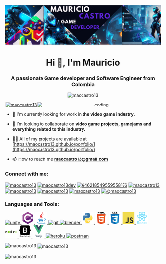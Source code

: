 ![logo](https://github.com/maocastro13/maocastro13/blob/main/Banner%20Itch%20(1).png)

<h1 align="center">Hi 👋, I'm Mauricio</h1>
<h3 align="center">A passionate Game developer and Software Engineer from Colombia</h3>

<p align="center"> <img src="https://komarev.com/ghpvc/?username=maocastro13&label=Profile%20views&color=0e75b6&style=flat" alt="maocastro13" /> </p>

<p align="center"> <a href="https://github.com/ryo-ma/github-profile-trophy"><img src="https://github-profile-trophy.vercel.app/?username=maocastro13&row=1&column=4&theme=monokai" alt="maocastro13" /></a> <img align="right" alt="coding" width="400" src="https://camo.githubusercontent.com/5ddf73ad3a205111cf8c686f687fc216c2946a75005718c8da5b837ad9de78c9/68747470733a2f2f7468756d62732e6766796361742e636f6d2f4576696c4e657874446576696c666973682d736d616c6c2e676966"> </p>

- 🔭 I'm currently looking for work in **the video game industry.**

- 👯 I’m looking to collaborate on **video game projects, gamejams and everything related to this industry.**

- 👨‍💻 All of my projects are available at [https://maocastro13.github.io/portfolio/](https://maocastro13.github.io/portfolio/)

- 📫 How to reach me **maocastro13@gmail.com**

<h3 align="left">Connect with me:</h3>
<p align="left">
<a href="https://linkedin.com/in/maocastro13" target="blank"><img align="center" src="https://raw.githubusercontent.com/rahuldkjain/github-profile-readme-generator/master/src/images/icons/Social/linked-in-alt.svg" alt="maocastro13" height="30" width="40" /></a>
<a href="https://instagram.com/maocastro13dev" target="blank"><img align="center" src="https://raw.githubusercontent.com/rahuldkjain/github-profile-readme-generator/master/src/images/icons/Social/instagram.svg" alt="maocastro13dev" height="30" width="40" /></a>
<a href="https://discordapp.com/users/646218549559558176" target="blank"><img align="center" src="https://raw.githubusercontent.com/rahuldkjain/github-profile-readme-generator/master/src/images/icons/Social/discord.svg" alt="646218549559558176" height="30" width="40" /></a>
<a href="https://dev.to/maocastro13" target="blank"><img align="center" src="https://raw.githubusercontent.com/rahuldkjain/github-profile-readme-generator/master/src/images/icons/Social/devto.svg" alt="maocastro13" height="30" width="40" /></a>
<a href="https://www.codechef.com/users/maocastro13" target="blank"><img align="center" src="https://cdn.jsdelivr.net/npm/simple-icons@3.1.0/icons/codechef.svg" alt="maocastro13" height="30" width="40" /></a>
<a href="https://www.hackerrank.com/maocastro13" target="blank"><img align="center" src="https://raw.githubusercontent.com/rahuldkjain/github-profile-readme-generator/master/src/images/icons/Social/hackerrank.svg" alt="maocastro13" height="30" width="40" /></a>
<a href="https://www.leetcode.com/maocastro13" target="blank"><img align="center" src="https://raw.githubusercontent.com/rahuldkjain/github-profile-readme-generator/master/src/images/icons/Social/leet-code.svg" alt="maocastro13" height="30" width="40" /></a>
<a href="https://www.hackerearth.com/@maocastro13" target="blank"><img align="center" src="https://raw.githubusercontent.com/rahuldkjain/github-profile-readme-generator/master/src/images/icons/Social/hackerearth.svg" alt="@maocastro13" height="30" width="40" /></a>
</p>

<h3 align="left">Languages and Tools:</h3>
<p align="left"> <a href="https://unity.com/" target="_blank" rel="noreferrer"> <img src="https://www.vectorlogo.zone/logos/unity3d/unity3d-icon.svg" alt="unity" width="40" height="40"/> </a> <a href="https://www.w3schools.com/cs/" target="_blank" rel="noreferrer"> <img src="https://raw.githubusercontent.com/devicons/devicon/master/icons/csharp/csharp-original.svg" alt="csharp" width="40" height="40"/> </a> <a href="https://www.java.com" target="_blank" rel="noreferrer"> <img src="https://raw.githubusercontent.com/devicons/devicon/master/icons/java/java-original.svg" alt="java" width="40" height="40"/> <a href="https://git-scm.com/" target="_blank" rel="noreferrer"> <img src="https://www.vectorlogo.zone/logos/git-scm/git-scm-icon.svg" alt="git" width="40" height="40"/> </a> </a> <a href="https://www.blender.org/" target="_blank" rel="noreferrer"> <img src="https://download.blender.org/branding/community/blender_community_badge_white.svg" alt="blender" width="40" height="40"/> </a> <a href="https://www.python.org" target="_blank" rel="noreferrer"> <img src="https://raw.githubusercontent.com/devicons/devicon/master/icons/python/python-original.svg" alt="python" width="40" height="40"/> </a> <a href="https://www.w3.org/html/" target="_blank" rel="noreferrer"> <img src="https://raw.githubusercontent.com/devicons/devicon/master/icons/html5/html5-original-wordmark.svg" alt="html5" width="40" height="40"/> </a> <a href="https://www.w3schools.com/css/" target="_blank" rel="noreferrer"> <img src="https://raw.githubusercontent.com/devicons/devicon/master/icons/css3/css3-original-wordmark.svg" alt="css3" width="40" height="40"/> </a> <a href="https://developer.mozilla.org/en-US/docs/Web/JavaScript" target="_blank" rel="noreferrer"> <img src="https://raw.githubusercontent.com/devicons/devicon/master/icons/javascript/javascript-original.svg" alt="javascript" width="40" height="40"/> </a> <a href="https://reactjs.org/" target="_blank" rel="noreferrer"> <img src="https://raw.githubusercontent.com/devicons/devicon/master/icons/react/react-original-wordmark.svg" alt="react" width="40" height="40"/> </a> <a href="https://nodejs.org" target="_blank" rel="noreferrer"> <img src="https://raw.githubusercontent.com/devicons/devicon/master/icons/nodejs/nodejs-original-wordmark.svg" alt="nodejs" width="40" height="40"/> </a>  <a href="https://getbootstrap.com" target="_blank" rel="noreferrer"> <img src="https://raw.githubusercontent.com/devicons/devicon/master/icons/bootstrap/bootstrap-plain-wordmark.svg" alt="bootstrap" width="40" height="40"/> </a> <a href="https://vuejs.org/" target="_blank" rel="noreferrer"> <img src="https://raw.githubusercontent.com/devicons/devicon/master/icons/vuejs/vuejs-original-wordmark.svg" alt="vuejs" width="40" height="40"/> </a> <a href="https://heroku.com" target="_blank" rel="noreferrer"> <img src="https://www.vectorlogo.zone/logos/heroku/heroku-icon.svg" alt="heroku" width="40" height="40"/> </a><a href="https://postman.com" target="_blank" rel="noreferrer"> <img src="https://www.vectorlogo.zone/logos/getpostman/getpostman-icon.svg" alt="postman" width="40" height="40"/> </a> </p>

<p><img align="left" src="https://github-readme-stats.vercel.app/api/top-langs?username=maocastro13&show_icons=true&locale=en&layout=compact" alt="maocastro13" /></p>

<p>&nbsp;<img align="center" src="https://github-readme-stats.vercel.app/api?username=maocastro13&show_icons=true&locale=en" alt="maocastro13" /></p>

<p><img align="center" src="https://github-readme-streak-stats.herokuapp.com/?user=maocastro13&" alt="maocastro13" /></p>
